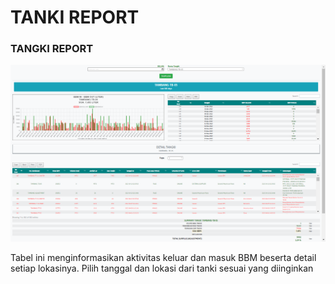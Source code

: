 # TANKI REPORT

### TANGKI REPORT

![](../../.gitbook/assets/tangkireport.png)

Tabel ini menginformasikan aktivitas keluar dan masuk BBM beserta detail setiap lokasinya. Pilih tanggal dan lokasi dari tanki sesuai yang diinginkan
